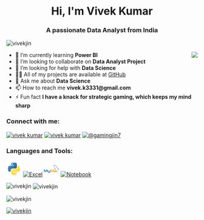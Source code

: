 <h1 align="center">Hi, I'm Vivek Kumar</h1>
<h3 align="center">A passionate Data Analyst from India</h3>
<p align="left">
  <img src="https://komarev.com/ghpvc/?username=vivekjin&label=Profile%20views&color=0e75b6&style=flat" alt="vivekjin" />
</p>
<img align="right" height="150" src="https://i.pinimg.com/originals/ed/5a/fb/ed5afb1fe94067a5ea80c76be6974ebf.gif" />
<ul>
  <li>🌱 I’m currently learning <strong>Power BI</strong></li>
  <li>👯 I’m looking to collaborate on <strong>Data Analyst Project</strong></li>
  <li>🤝 I’m looking for help with <strong>Data Science</strong></li>
  <li>👨‍💻 All of my projects are available at <a href="https://github.com/vivekjin?tab=repositories">GitHub</a></li>
  <li>💬 Ask me about <strong>Data Science</strong></li>
  <li>📫 How to reach me <strong>vivek.k3331@gmail.com</strong></li>
  <li>⚡ Fun fact <strong>I have a knack for strategic gaming, which keeps my mind sharp</strong></li>
</ul>
<h3 align="left">Connect with me:</h3>
<p align="left">
  <a href="https://www.naukri.com/code360/profile/Vivek_JIN" target="blank"><img align="center" src="https://th.bing.com/th/id/OIP.9fvnJvP-w6S4i7Lfj9t84wAAAA?w=167&h=180&c=7&r=0&o=5&dpr=1.1&pid=1.7" alt="vivek kumar" height="30" width="40" /></a>
  <a href="https://www.linkedin.com/in/vivek-kumar-979140174/" target="blank"><img align="center" src="https://raw.githubusercontent.com/rahuldkjain/github-profile-readme-generator/master/src/images/icons/Social/linked-in-alt.svg" alt="vivek kumar" height="30" width="40" /></a>
  <a href="https://www.hackerrank.com/profile/gamingjin7" target="blank"><img align="center" src="https://raw.githubusercontent.com/rahuldkjain/github-profile-readme-generator/master/src/images/icons/Social/hackerrank.svg" alt="@gamingjin7" height="30" width="40" /></a>
</p>
<h3 align="left">Languages and Tools:</h3>
<p align="left">
  <a href="https://www.python.org" target="_blank" rel="noreferrer"><img src="https://raw.githubusercontent.com/devicons/devicon/master/icons/python/python-original.svg" alt="python" width="40" height="40" /></a>
  <a href="https://www.microsoft.com/en-us/microsoft-365/excel?ocid=ORSEARCH_Bing&msockid=2943c76b3f2767f532d6d3273e756631" target="_blank" rel="noreferrer"><img src="https://static.vecteezy.com/system/resources/previews/022/100/783/non_2x/microsoft-excel-logo-transparent-free-png.png" alt="Excel" width="40" height="40" /></a>
  <a href="https://www.mysql.com/" target="_blank" rel="noreferrer"><img src="https://raw.githubusercontent.com/devicons/devicon/master/icons/mysql/mysql-original-wordmark.svg" alt="mysql" width="40" height="40" /></a>
   <a href="https://jupyter.org/" target="_blank" rel="noreferrer"><img src="https://th.bing.com/th/id/OIP.tjOEti_jZ07Ah7ylBbazygAAAA?rs=1&pid=ImgDetMain" alt="Notebook" width="40" height="40" /></a>
  
</p>
<p><img align="left" src="https://github-readme-stats.vercel.app/api/top-langs?username=vivekjin&show_icons=true&locale=en&layout=compact" alt="vivekjin" /></p>
<p>&nbsp;<img align="center" src="https://github-readme-stats.vercel.app/api?username=vivekjin&show_icons=true&locale=en" alt="vivekjin" /></p>
<p><img align="center" src="https://github-readme-streak-stats.herokuapp.com/?user=vivekjin&" alt="vivekjin" /></p>
<p align="left"><a href="https://github.com/ryo-ma/github-profile-trophy"><img src="https://github-profile-trophy.vercel.app/?username=vivekjin" alt="vivekjin" /></a></p>
